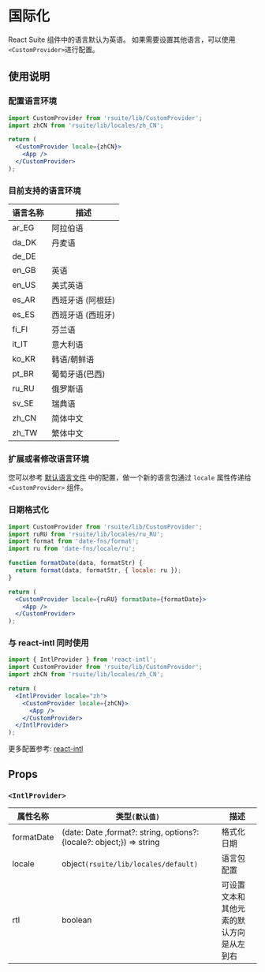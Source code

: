 # 国际化

React Suite 组件中的语言默认为英语。 如果需要设置其他语言，可以使用 `<CustomProvider>`进行配置。

## 使用说明

### 配置语言环境

```jsx
import CustomProvider from 'rsuite/lib/CustomProvider';
import zhCN from 'rsuite/lib/locales/zh_CN';

return (
  <CustomProvider locale={zhCN}>
    <App />
  </CustomProvider>
);
```

<!--{include:`locales.md`}-->

### 目前支持的语言环境

| 语言名称 | 描述              |
| -------- | ----------------- |
| ar_EG    | 阿拉伯语          |
| da_DK    | 丹麦语            |
| de_DE    |                   |
| en_GB    | 英语              |
| en_US    | 美式英语          |
| es_AR    | 西班牙语 (阿根廷) |
| es_ES    | 西班牙语 (西班牙) |
| fi_FI    | 芬兰语            |
| it_IT    | 意大利语          |
| ko_KR    | 韩语/朝鲜语       |
| pt_BR    | 葡萄牙语(巴西)    |
| ru_RU    | 俄罗斯语          |
| sv_SE    | 瑞典语            |
| zh_CN    | 简体中文          |
| zh_TW    | 繁体中文          |

### 扩展或者修改语言环境

您可以参考 [默认语言文件](https://github.com/rsuite/rsuite/blob/master/src/locales/default.ts) 中的配置，做一个新的语言包通过 `locale` 属性传递给 `<CustomProvider>` 组件。

### 日期格式化

```jsx
import CustomProvider from 'rsuite/lib/CustomProvider';
import ruRU from 'rsuite/lib/locales/ru_RU';
import format from 'date-fns/format';
import ru from 'date-fns/locale/ru';

function formatDate(data, formatStr) {
  return format(data, formatStr, { locale: ru });
}

return (
  <CustomProvider locale={ruRU} formatDate={formatDate}>
    <App />
  </CustomProvider>
);
```

### 与 react-intl 同时使用

```jsx
import { IntlProvider } from 'react-intl';
import CustomProvider from 'rsuite/lib/CustomProvider';
import zhCN from 'rsuite/lib/locales/zh_CN';

return (
  <IntlProvider locale="zh">
    <CustomProvider locale={zhCN}>
      <App />
    </CustomProvider>
  </IntlProvider>
);
```

更多配置参考: [react-intl](https://github.com/yahoo/react-intl)

## Props

### `<IntlProvider>`

| 属性名称   | 类型`(默认值)`                                                        | 描述                                     |
| ---------- | --------------------------------------------------------------------- | ---------------------------------------- |
| formatDate | (date: Date ,format?: string, options?: {locale?: object;}) => string | 格式化日期                               |
| locale     | object`(rsuite/lib/locales/default)`                                  | 语言包配置                               |
| rtl        | boolean                                                               | 可设置文本和其他元素的默认方向是从左到右 |
